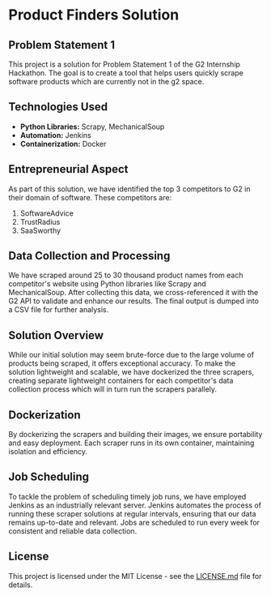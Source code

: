 # Product Finders Solution

## Problem Statement 1

This project is a solution for Problem Statement 1 of the G2 Internship Hackathon. The goal is to create a tool that helps users quickly scrape software products which are currently not in the g2 space.

## Technologies Used

- **Python Libraries:** Scrapy, MechanicalSoup
- **Automation:** Jenkins
- **Containerization:** Docker

## Entrepreneurial Aspect

As part of this solution, we have identified the top 3 competitors to G2 in their domain of software. These competitors are:

1. SoftwareAdvice
2. TrustRadius
3. SaaSworthy

## Data Collection and Processing

We have scraped around 25 to 30 thousand product names from each competitor's website using Python libraries like Scrapy and MechanicalSoup. After collecting this data, we cross-referenced it with the G2 API to validate and enhance our results. The final output is dumped into a CSV file for further analysis.

## Solution Overview

While our initial solution may seem brute-force due to the large volume of products being scraped, it offers exceptional accuracy. To make the solution lightweight and scalable, we have dockerized the three scrapers, creating separate lightweight containers for each competitor's data collection process which will in turn run the scrapers parallely.

## Dockerization

By dockerizing the scrapers and building their images, we ensure portability and easy deployment. Each scraper runs in its own container, maintaining isolation and efficiency.

## Job Scheduling

To tackle the problem of scheduling timely job runs, we have employed Jenkins as an industrially relevant server. Jenkins automates the process of running these scraper solutions at regular intervals, ensuring that our data remains up-to-date and relevant. Jobs are scheduled to run every week for consistent and reliable data collection.


## License

This project is licensed under the MIT License - see the [LICENSE.md](LICENSE.md) file for details.
